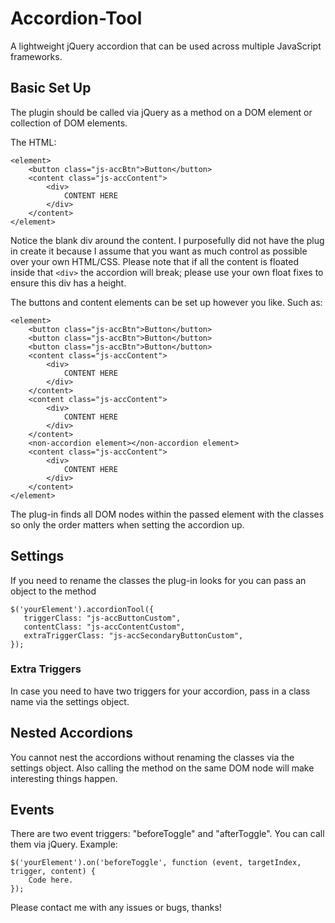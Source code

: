 # Accordion-Tool
A lightweight jQuery accordion that can be used across multiple JavaScript frameworks.

## Basic Set Up
The plugin should be called via jQuery as a method on a DOM element or collection of DOM elements. 

The HTML:
```
<element>
	<button class="js-accBtn">Button</button>
	<content class="js-accContent">
		<div>
			CONTENT HERE
		</div>
	</content>
</element>
```
Notice the blank div around the content. I purposefully did not have the plug in create it because I assume that you want as much control as possible over your own HTML/CSS. Please note that if all the content is floated inside that `<div>` the accordion will break; please use your own float fixes to ensure this div has a height.

The buttons and content elements can be set up however you like. Such as:
```
<element>
	<button class="js-accBtn">Button</button>
	<button class="js-accBtn">Button</button>
	<button class="js-accBtn">Button</button>
	<content class="js-accContent">
		<div>
			CONTENT HERE
		</div>
	</content>
	<content class="js-accContent">
		<div>
			CONTENT HERE
		</div>
	</content>
	<non-accordion element></non-accordion element>
	<content class="js-accContent">
		<div>
			CONTENT HERE
		</div>
	</content>
</element>
```
The plug-in finds all DOM nodes within the passed element with the classes so only the order matters when setting the accordion up.


## Settings
If you need to rename the classes the plug-in looks for you can pass an object to the method
```
$('yourElement').accordionTool({
   triggerClass: "js-accButtonCustom",
   contentClass: "js-accContentCustom",
   extraTriggerClass: "js-accSecondaryButtonCustom",
});
```

### Extra Triggers
In case you need to have two triggers for your accordion, pass in a class name via the settings object. 

## Nested Accordions
You cannot nest the accordions without renaming the classes via the settings object. Also calling the method on the same DOM node will make interesting things happen.

## Events
There are two event triggers: "beforeToggle" and "afterToggle". You can call them via jQuery.
Example: 
```
$('yourElement').on('beforeToggle', function (event, targetIndex, trigger, content) {
	Code here.
});
```

Please contact me with any issues or bugs, thanks!

